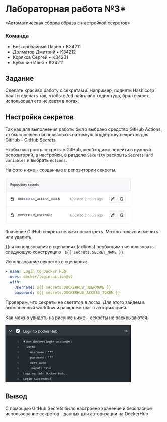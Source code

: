 # Лабораторная работа №3*
«Автоматическая сборка образа с настройкой секретов»

### Команда
* Безкоровайный Павел • K34211
* Долматов Дмитрий • K34212
* Коряков Сергей • K34201
* Кубашин Илья • K34211

## Задание
Сделать красиво работу с секретами. Например, поднять Hashicorp Vault и сделать так, чтобы ci/cd пайплайн ходил туда, брал секрет, использовал
его не светя в логах.

## Настройка секретов
Так как для выполнения работы было выбрано средство GitHub Actions, то было решено использовать нативную поддержку секретов для GitHub - GitHub Secrets.

Чтобы настроить секреты в GitHub, необходимо перейти в нужный репозиторий, в настройки, в разделе `Security` раскрыть `Secrets and variables` и выбрать `Actions`.

На фото ниже - созданные в репозитории секреты.

<img src='../Base/images/Repository_secrets.png' width='400px'/>

Значение GitHub секрета нельзя посмотреть. Можно только изменить или удалить.

Для использования в сценариях (actions) необходимо использовать следующую конструкцию ` ${{ secrets.SECRET_NAME }}`.

Использование секретов в сценарии:

```yml
- name: Login to Docker Hub
  uses: docker/login-action@v3
  with:
    username: ${{ secrets.DOCKERHUB_USERNAME }}
    password: ${{ secrets.DOCKERHUB_ACCESS_TOKEN }}
```

Проверим, что секреты не светятся в логах. Для этого зайдем в выполненный workflow и раскроем шаг с авторизацией.

Как можно увидеть на рисунке ниже - секреты не раскрываются.

<img src='./images/Login_action.png' width='400px'/>

## Вывод
С помощью GitHub Secrets было настроено хранение и безопасное использование секретов - данных для авторизации на DockerHub

